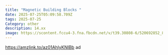 ```yaml
---
title: "Magnetic Building Blocks "
date: 2025-07-25T05:09:58.709Z
tags: 2025-07-25
Category: other
description: 14.xx
image: https://scontent.fccu4-3.fna.fbcdn.net/v/t39.30808-6/520692852_813769641188453_6610375061641913733_n.jpg?stp=dst-jpg_p526x296_tt6&_nc_cat=103&ccb=1-7&_nc_sid=aa7b47&_nc_ohc=wWF7vux7fWcQ7kNvwF6xEZ0&_nc_oc=Adl1k0_MZc3Sy6BkkLj6m9f9sioEXrUvQZksFbKGaq0Yf6zkqBm_K5tsZ1V_rGgjbNk&_nc_zt=23&_nc_ht=scontent.fccu4-3.fna&_nc_gid=Wxx-sQq7L1nEe-Tmun4VsA&oh=00_AfQD2HcqJ04PBGnOR4Luao2ptie2S8d9wBvCwFiGXMoGAg&oe=6888D474
---
```

https://amzlink.to/az01AhlyKNIBb ad